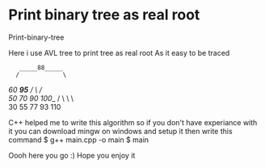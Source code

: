 # Print binary tree as real root
Print-binary-tree

Here i use AVL tree to print tree as real root 
As it easy to be traced

       _____88_____
      /            \
   ___60_      ___95__
  /      \    /       \
 _50_   70_   90_   100__
/    \     \     \       \
30  55    77    93     110


C++ helped me to write this algorithm 
so if you don't have experiance with it you can download mingw on windows and setup it
then write this command 
$ g++ main.cpp -o main 
$ main

Oooh here you go :)
Hope you enjoy it

